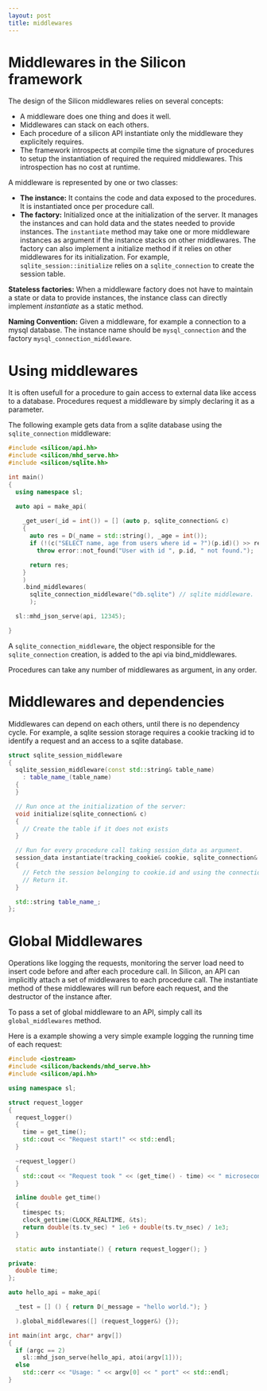 ```yaml
---
layout: post
title: middlewares
---
```



Middlewares in the Silicon framework
============================================


The design of the Silicon middlewares relies on several concepts:

   - A middleware does one thing and does it well.
   - Middlewares can stack on each others.
   - Each procedure of a silicon API instantiate only the middleware they explicitely requires.
   - The framework introspects at compile time the signature of
     procedures to setup the instantiation of required the required middlewares.
     This introspection has no cost at runtime.

A middleware is represented by one or two classes:

   - __The instance:__ It contains the code and data exposed to the
     procedures. It is instantiated once per procedure call.
   - __The factory:__ Initialized once at the initialization of the
     server. It manages the instances and can hold data and the states
     needed to provide instances.  The ```instantiate``` method may take
     one or more middleware instances as argument if the instance
     stacks on other middlewares. The factory can also implement a
     initialize method if it relies on other middlewares for its
     initialization. For example, ```sqlite_session::initialize``` 
     relies on a ```sqlite_connection``` to create the session table.

__Stateless factories:__ When a middleware factory does not have to
maintain a state or data to provide instances, the instance class
can directly implement _instantiate_ as a static method.

__Naming Convention:__ Given a middleware, for example a connection to
a mysql database. The instance name should be ```mysql_connection```
and the factory ```mysql_connection_middleware```.


Using middlewares
=========================

It is often usefull for a procedure to gain access to external data
like access to a database. Procedures request a middleware by simply
declaring it as a parameter.

The following example gets data from a sqlite database using the
```sqlite_connection``` middleware:

```c++
#include <silicon/api.hh>
#include <silicon/mhd_serve.hh>
#include <silicon/sqlite.hh>

int main()
{
  using namespace sl;

  auto api = make_api(
    
    _get_user(_id = int()) = [] (auto p, sqlite_connection& c)
    {
      auto res = D(_name = std::string(), _age = int());
      if (!(c("SELECT name, age from users where id = ?")(p.id)() >> res))
        throw error::not_found("User with id ", p.id, " not found.");

      return res;
    }
    )
    .bind_middlewares(
      sqlite_connection_middleware("db.sqlite") // sqlite middleware.
      );

  sl::mhd_json_serve(api, 12345);

}
```

A ```sqlite_connection_middleware```, the object responsible for the
```sqlite_connection``` creation, is added to the api via
bind_middlewares.

Procedures can take any number of middlewares as argument, in any order.

Middlewares and dependencies
=========================

Middlewares can depend on each others, until there is no dependency
cycle. For example, a sqlite session storage requires a cookie
tracking id to identify a request and an access to a sqlite database.

```c++
struct sqlite_session_middleware
{
  sqlite_session_middleware(const std::string& table_name)
    : table_name_(table_name)
  {
  }

  // Run once at the initialization of the server:
  void initialize(sqlite_connection& c)
  {
    // Create the table if it does not exists
  }

  // Run for every procedure call taking session_data as argument.
  session_data instantiate(tracking_cookie& cookie, sqlite_connection& con)
  {
    // Fetch the session belonging to cookie.id and using the connection con.
    // Return it.
  }

  std::string table_name_;
};
```

Global Middlewares
=========================

Operations like logging the requests, monitoring the server load need
to insert code before and after each procedure call. In Silicon, an
API can implicitly attach a set of middlewares to each procedure
call. The instantiate method of these middlewares will run before each
request, and the destructor of the instance after.

To pass a set of global middleware to an API, simply call its
```global_middlewares``` method.

Here is a example showing a very simple example logging the running
time of each request:

```c++
#include <iostream>
#include <silicon/backends/mhd_serve.hh>
#include <silicon/api.hh>

using namespace sl;

struct request_logger
{
  request_logger()
  {
    time = get_time();
    std::cout << "Request start!" << std::endl;
  }

  ~request_logger()
  {
    std::cout << "Request took " << (get_time() - time) << " microseconds." << std::endl;
  }

  inline double get_time()
  {
    timespec ts;
    clock_gettime(CLOCK_REALTIME, &ts);
    return double(ts.tv_sec) * 1e6 + double(ts.tv_nsec) / 1e3;
  }

  static auto instantiate() { return request_logger(); }

private:
  double time;
};

auto hello_api = make_api(

  _test = [] () { return D(_message = "hello world."); }

  ).global_middlewares([] (request_logger&) {});

int main(int argc, char* argv[])
{
  if (argc == 2)
    sl::mhd_json_serve(hello_api, atoi(argv[1]));
  else
    std::cerr << "Usage: " << argv[0] << " port" << std::endl;
}
```
